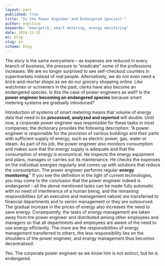 ```yaml
---
layout: post
published: true
title: "Is the Power Engineer and Endangered Species? "
author: enectiva
keywords: "energetik, smart metering, energy monitoring"
date: 2014-11-15
en: blog
slug: en
schema: blog
---
```


The story is the same everywhere – as expenses are reduced in every branch of business, the pressure to “eradicate” some of the professions increases. We are no longer surprised to see self-checkout counters in supermarkets instead of real people. Alternatively, we do not even need a brick-and-mortar shops as we do our grocery shopping online. Like watchmen or scriveners in the past, clerks have also become an endangered species. Is this the case of power engineers as well? Is the **power engineer becoming an endangered species** because smart metering systems are gradually introduced?

Introduction of systems of smart metering means that volume of energy data that need to be **processed, analyzed and reported** will double. Until now, a corporate power engineer was responsible for these tasks in most companies; the dictionary provides the following description: “A power engineer is responsible for the provision of various buildings and their parts with sufficient supply of energy, such as electric power, gas, water or steam. As part of his job, the power engineer also monitors consumption and makes sure that the energy supply is adequate and that the consumption of energy is economical. He inspects the energy equipment and plans, manages or carries out its maintenance. He checks the expenses on the individual energies regularly and comes up with solutions that reduce the consumption. The power engineer performs regular **energy monitoring**.” If you see the definition in the light of current technologies, you may come to the conclusion that the power engineer indeed is endangered – all the above mentioned tasks can be made fully automatic with no need of interference of a human being, and the remaining responsibilities (of an executive and management nature) are transferred to financial departments and to senior management or they are outsourced. The gradual increase in the prices of energy also increases the need to save energy. Consequently, the tasks of energy management are taken away from the power engineer and distributed among other employees and managers so that all departments and employees are aware of the need to use energy efficiently. The more are the responsibilities of energy management transferred to others, the less responsibility lies on the shoulders of the power engineer, and energy management thus becomes decentralized.  

Yes. The corporate power engineer as we know him is not extinct, but he is endangered.
